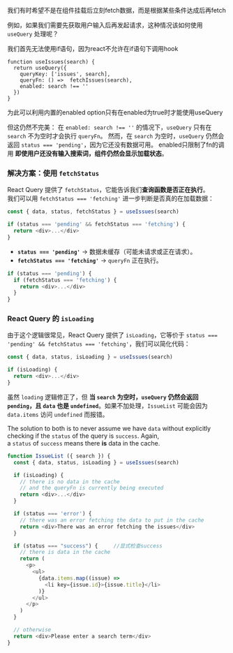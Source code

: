 
我们有时希望不是在组件挂载后立刻fetch数据，而是根据某些条件达成后再fetch

例如，如果我们需要先获取用户输入后再发起请求，这种情况该如何使用 `useQuery` 处理呢？

我们首先无法使用if语句，因为react不允许在if语句下调用hook

```js{5}
function useIssues(search) {
  return useQuery({
    queryKey: ['issues', search],
    queryFn: () =>  fetchIssues(search),
    enabled: search !== ''
  })
}
```

为此可以利用内置的enabled option只有在enabled为true时才能使用useQuery

但这仍然不完美：
在 `enabled: search !== ''` 的情况下，`useQuery` 只有在 `search` 不为空时才会执行 `queryFn`。
然而，在 `search` 为空时，`useQuery` 仍然会返回 `status === 'pending'`，因为它还没有数据可用。
enabled只限制了fn的调用
**即使用户还没有输入搜索词，组件仍然会显示加载状态**。

### **解决方案：使用 `fetchStatus`**

React Query 提供了 `fetchStatus`，它能告诉我们**查询函数是否正在执行**。  
我们可以用 `fetchStatus === 'fetching'` 进一步判断是否真的在加载数据：

```js
const { data, status, fetchStatus } = useIssues(search)

if (status === 'pending' && fetchStatus === 'fetching') {
  return <div>...</div>
}
```

- **`status === 'pending'`** → 数据未缓存（可能未请求或正在请求）。
- **`fetchStatus === 'fetching'`** → `queryFn` 正在执行。

```js
if (status === 'pending') {
  if (fetchStatus === 'fetching') {
    return <div>...</div>
  }
}
```

### **React Query 的 `isLoading`**

由于这个逻辑很常见，React Query 提供了 `isLoading`，它等价于 `status === 'pending' && fetchStatus === 'fetching'`，我们可以简化代码：

```js
const { data, status, isLoading } = useIssues(search)

if (isLoading) {
  return <div>...</div>
}
```

虽然 `loading` 逻辑修正了，但 **当 `search` 为空时，`useQuery` 仍然会返回 `pending`，且 `data` 也是 `undefined`**。如果不加处理，`IssueList` 可能会因为 `data.items` 访问 `undefined` 而报错。

The solution to both is to never assume we have `data` without explicitly checking if the `status` of the query is `success`. Again, a `status` of `success` means there **is** data in the cache.

```js {12}
function IssueList ({ search }) {
  const { data, status, isLoading } = useIssues(search)

  if (isLoading) {
    // there is no data in the cache 
    // and the queryFn is currently being executed
    return <div>...</div>
  }

  if (status === 'error') {
    // there was an error fetching the data to put in the cache
    return <div>There was an error fetching the issues</div>
  }

  if (status === "success") {     //显式检查success
    // there is data in the cache
    return (
      <p>
        <ul>
          {data.items.map((issue) => 
            <li key={issue.id}>{issue.title}</li>
          )}
        </ul>
      </p>
    )
  }

  // otherwise
  return <div>Please enter a search term</div>
}
```